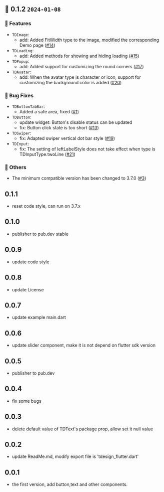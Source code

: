 ## 🌈 0.1.2 `2024-01-08`

### 🚀 Features
- `TDImage`:
    - add: Added FitWidth type to the image, modified the corresponding Demo page ([#14](https://github.com/Tencent/tdesign-flutter/pull/14))
- `TDLoading`:
    - add: Added methods for showing and hiding loading ([#15](https://github.com/Tencent/tdesign-flutter/pull/15))
- `TDPopup`:
    - add: Added support for customizing the round corners ([#17](https://github.com/Tencent/tdesign-flutter/pull/17))
- `TDAvatar`:
    - add: When the avatar type is character or icon, support for customizing the background color is added ([#20](https://github.com/Tencent/tdesign-flutter/pull/20))

### 🐞 Bug Fixes
- `TDBottomTabBar`:
    - Added a safe area, fixed ([#1](https://github.com/Tencent/tdesign-flutter/issues/1))
- `TDButton`:
    - update widget: Button's disable status can be updated
    - fix: Button click state is too short ([#13](https://github.com/Tencent/tdesign-flutter/pull/13))
- `TDSwiper`:
    - fix: Adapted swiper vertical dot bar style ([#19](https://github.com/Tencent/tdesign-flutter/pull/19))
- `TDInput`:
    - fix: The setting of leftLabelStyle does not take effect when type is TDInputType.twoLine ([#21](https://github.com/Tencent/tdesign-flutter/pull/21))

### 🚧 Others
- The minimum compatible version has been changed to 3.7.0 ([#3](https://github.com/Tencent/tdesign-flutter/issues/3))

## 0.1.1
* reset code style, can run on 3.7.x

## 0.1.0
* publisher to pub.dev stable

## 0.0.9
* update code style

## 0.0.8
* update License

## 0.0.7
* update example main.dart

## 0.0.6
* update slider component, make it is not depend on flutter sdk version

## 0.0.5
* publisher to pub.dev

## 0.0.4
* fix some bugs

## 0.0.3

* delete default value of TDText's package prop, allow set it null value

## 0.0.2

* update ReadMe.md, modify export file is 'tdesign_flutter.dart'

## 0.0.1

* the first version, add button,text and other components.

